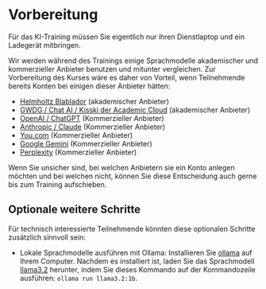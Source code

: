 # Vorbereitung

Für das KI-Training müssen Sie eigentlich nur ihren Dienstlaptop und ein Ladegerät mitbringen.

Wir werden während des Trainings einige Sprachmodelle akademischer und kommerzieller Anbieter benutzen und mitunter vergleichen. Zur Vorbereitung des Kurses wäre es daher von Vorteil, wenn Teilnehmende bereits Konten bei einigen dieser Anbieter hätten:
* [Helmholtz Blablador](https://helmholtz-blablador.fz-juelich.de/) (akademischer Anbieter)
* [GWDG / Chat AI / Kisski der Academic Cloud](https://chat-ai.academiccloud.de/) (akademischer Anbieter)
* [OpenAI / ChatGPT](https://chatgpt.com/) (Kommerzieller Anbieter)
* [Anthropic / Claude](https://claude.ai/) (Kommerzieller Anbieter)
* [You.com](https://you.com) (Kommerzieller Anbieter)
* [Google Gemini](https://gemini.google.com/) (Kommerzieller Anbieter)
* [Perplexity](https://www.perplexity.ai/) (Kommerzieller Anbieter)

Wenn Sie unsicher sind, bei welchen Anbietern sie ein Konto anlegen möchten und bei welchen nicht, können Sie diese Entscheidung auch gerne bis zum Training aufschieben.

## Optionale weitere Schritte

Für technisch interessierte Teilnehmende könnten diese optionalen Schritte zusätzlich sinnvoll sein:
* Lokale Sprachmodelle ausführen mit Ollama: Installieren Sie [ollama](https://ollama.com/download) auf Ihrem Computer. Nachdem es installiert ist, laden Sie das Sprachmodell [llama3.2](https://ollama.com/library/llama3.2:1b) herunter, indem Sie dieses Kommando auf der Kommandozeile ausführen: `ollama run llama3.2:1b`.
